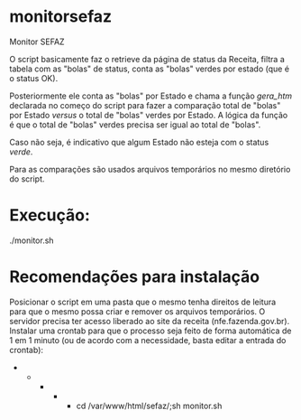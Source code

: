 # monitorsefaz
Monitor SEFAZ

O script basicamente faz o retrieve da página de status da Receita, filtra a tabela com as "bolas" de status, conta as "bolas" verdes por estado (que é o status OK).

Posteriormente ele conta as "bolas" por Estado e chama a função *gera_htm* declarada no começo do script para fazer a comparação total de "bolas" por Estado *versus* o total de "bolas" verdes por Estado. A lógica da função é que o total de "bolas" verdes precisa ser igual ao total de "bolas". 

Caso não seja, é indicativo que algum Estado não esteja com o status *verde*.

Para as comparações são usados arquivos temporários no mesmo diretório do script.

# Execução:
./monitor.sh

# Recomendações para instalação

Posicionar o script em uma pasta que o mesmo tenha direitos de leitura para que o mesmo possa criar e remover os arquivos temporários.
O servidor precisa ter acesso liberado ao site da receita (nfe.fazenda.gov.br).
Instalar uma crontab para que o processo seja feito de forma automática de 1 em 1 minuto (ou de acordo com a necessidade, basta editar a entrada do crontab):


* * * * *  cd /var/www/html/sefaz/;sh monitor.sh
